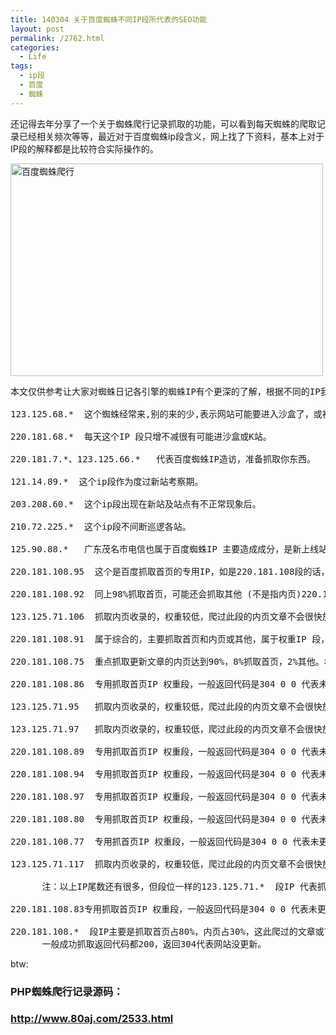 ```yaml
---
title: 140304 关于百度蜘蛛不同IP段所代表的SEO功能
layout: post
permalink: /2762.html
categories:
  - Life
tags:
  - ip段
  - 百度
  - 蜘蛛
---
```

还记得去年分享了一个关于蜘蛛爬行记录抓取的功能，可以看到每天蜘蛛的爬取记录已经相关频次等等，最近对于百度蜘蛛ip段含义，网上找了下资料，基本上对于IP段的解释都是比较符合实际操作的。

<img src="http://pic.80aj.com/2013/01/zzjt.jpg" width="500" height="340" alt="百度蜘蛛爬行" class="alignleft" />

<pre>本文仅供参考让大家对蜘蛛日记各引擎的蜘蛛IP有个更深的了解，根据不同的IP我们可以分析网站是个怎样的状态.下面就按照IIS日记上的百度蜘蛛IP为例:

123.125.68.*  这个蜘蛛经常来,别的来的少,表示网站可能要进入沙盒了，或被者降权。

220.181.68.*  每天这个IP 段只增不减很有可能进沙盒或K站。

220.181.7.*、123.125.66.*   代表百度蜘蛛IP造访，准备抓取你东西。

121.14.89.*  这个ip段作为度过新站考察期。

203.208.60.*  这个ip段出现在新站及站点有不正常现象后。

210.72.225.*  这个ip段不间断巡逻各站。

125.90.88.*   广东茂名市电信也属于百度蜘蛛IP 主要造成成分，是新上线站较多，还有使用过站长工具，或SEO综合检测造成的。

220.181.108.95  这个是百度抓取首页的专用IP，如是220.181.108段的话，基本来说你的网站会天天隔夜快照，绝对错不了的，我保证。

220.181.108.92  同上98%抓取首页，可能还会抓取其他 (不是指内页)220.181段属于权重IP段此段爬过的文章或首页基本24小时放出来。

123.125.71.106  抓取内页收录的，权重较低，爬过此段的内页文章不会很快放出来，因不是原创或采集文章。

220.181.108.91  属于综合的，主要抓取首页和内页或其他，属于权重IP 段，爬过的文章或首页基本24小时放出来。

220.181.108.75  重点抓取更新文章的内页达到90%，8%抓取首页，2%其他。权重IP 段，爬过的文章或首页基本24小时放出来。

220.181.108.86  专用抓取首页IP 权重段，一般返回代码是304 0 0 代表未更新。

123.125.71.95   抓取内页收录的，权重较低，爬过此段的内页文章不会很快放出来，因不是原创或采集文章。

123.125.71.97   抓取内页收录的，权重较低，爬过此段的内页文章不会很快放出来，因不是原创或采集文章。

220.181.108.89  专用抓取首页IP 权重段，一般返回代码是304 0 0 代表未更新。

220.181.108.94  专用抓取首页IP 权重段，一般返回代码是304 0 0 代表未更新。

220.181.108.97  专用抓取首页IP 权重段，一般返回代码是304 0 0 代表未更新。

220.181.108.80  专用抓取首页IP 权重段，一般返回代码是304 0 0 代表未更新。

220.181.108.77  专用抓首页IP 权重段，一般返回代码是304 0 0 代表未更新。

123.125.71.117  抓取内页收录的，权重较低，爬过此段的内页文章不会很快放出来，因不是原创或采集文章。

      注：以上IP尾数还有很多，但段位一样的123.125.71.*  段IP 代表抓取内页收录的权重比较低.可能由于你采集文章或拼文章暂时被收录但不放出来.(意思也就是说待定)。

220.181.108.83专用抓取首页IP 权重段，一般返回代码是304 0 0 代表未更新。

220.181.108.*  段IP主要是抓取首页占80%，内页占30%，这此爬过的文章或首页，绝对24小时内放出来和隔夜快照的，这点我可以保证!
      一般成功抓取返回代码都200，返回304代表网站没更新。</pre>

btw:

### PHP蜘蛛爬行记录源码：  
### http://www.80aj.com/2533.html